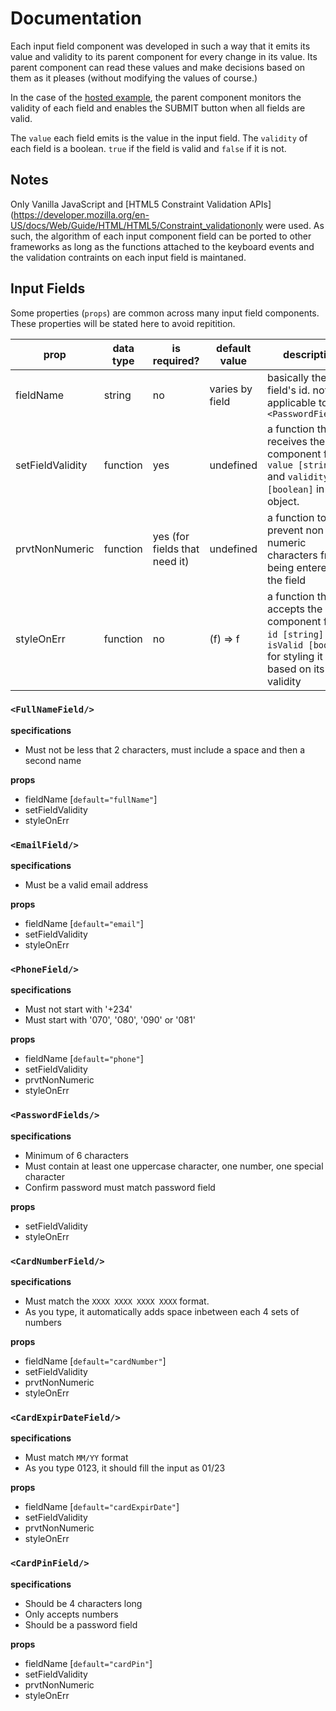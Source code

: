 # Documentation

Each input field component was developed in such a way that it emits its value and validity to its parent component for every change in its value. Its parent component can read these values and make decisions based on them as it pleases (without modifying the values of course.)

In the case of the [hosted example](https://soft-form.netlify.app), the parent component monitors the validity of each field and enables the SUBMIT button when all fields are valid.

The `value` each field emits is the value in the input field. The `validity` of each field is a boolean. `true` if the field is valid and `false` if it is not.

## Notes

Only Vanilla JavaScript and [HTML5 Constraint Validation APIs](https://developer.mozilla.org/en-US/docs/Web/Guide/HTML/HTML5/Constraint_validationonly were used. As such, the algorithm of each input component field can be ported to other frameworks as long as the functions attached to the keyboard events and the validation contraints on each input field is maintaned.

## Input Fields

Some properties (`props`) are common across many input field components. These properties will be stated here to avoid repitition.

| prop | data type | is required? | default value | description|
|---|---|---|---|---|
| fieldName  | string  | no  | varies by field | basically the field's id. not applicable to `<PasswordFields/>`|
| setFieldValidity  |  function | yes  | undefined  | a function that receives the input component field's `value [string]` and `validity [boolean]` in one object.|
|prvtNonNumeric   |   function| yes (for fields that need it)  | undefined  | a function to prevent non numeric characters from being entered to the field  |
|styleOnErr   | function   | no  | (f) => f  | a function that accepts the input component field's `id [string]` and `isValid [boolean]` for styling it based on its validity  |

### `<FullNameField/>`

**specifications**

- Must not be less that 2 characters, must include a space and then a second name

**props**

- fieldName  [`default="fullName"`]
- setFieldValidity
- styleOnErr

### `<EmailField/>`

**specifications**

- Must be a valid email address

**props**

- fieldName  [`default="email"`]
- setFieldValidity
- styleOnErr

### `<PhoneField/>`

**specifications**

- Must not start with '+234'
- Must start with '070', '080', '090' or '081'

**props**

- fieldName  [`default="phone"`]
- setFieldValidity
- prvtNonNumeric
- styleOnErr

### `<PasswordFields/>`

**specifications**

- Minimum of 6 characters
- Must contain at least one uppercase character, one number, one special
character
- Confirm password must match password field

**props**

- setFieldValidity
- styleOnErr


### `<CardNumberField/>`

**specifications**

- Must match the `XXXX XXXX XXXX XXXX` format.
- As you type, it automatically adds space inbetween each 4 sets of numbers

**props**

- fieldName  [`default="cardNumber"`]
- setFieldValidity
- prvtNonNumeric
- styleOnErr

### `<CardExpirDateField/>`

**specifications**

- Must match `MM/YY` format
- As you type 0123, it should fill the input as 01/23

**props**

- fieldName  [`default="cardExpirDate"`]
- setFieldValidity
- prvtNonNumeric
- styleOnErr

### `<CardPinField/>`

**specifications**

- Should be 4 characters long
- Only accepts numbers
- Should be a password field

**props**

- fieldName  [`default="cardPin"`]
- setFieldValidity
- prvtNonNumeric
- styleOnErr
